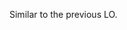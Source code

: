 <panel type="warning" header="`W3.5a` Can explain the need for avoiding error-prone shortcuts :star::star:" expanded no-close>
  <include src="../../book/codeQuality/avoidShortcuts/introduction/full.md" />
</panel>

<!-- ==================================================================================================== -->

<panel type="warning" header="`W3.5b` Can follow basic guidelines for avoiding unsafe shortcuts :star::star:" expanded no-close>
  <include src="../../book/codeQuality/avoidShortcuts/basic/full.md" />
  <panel header=":dart: Evidence" expanded>

<include src="outcome-readability.md#common-evidence" />

  </panel>
</panel>

<!-- ==================================================================================================== -->

<panel type="info" header="`W3.5c` Can follow intermediate guidelines for avoiding unsafe shortcuts :star::star::star:" expanded no-close>
  <include src="../../book/codeQuality/avoidShortcuts/intermediate/full.md" />
  <panel header=":dart: Evidence" expanded>

Similar to the previous LO.

  </panel>
</panel>
